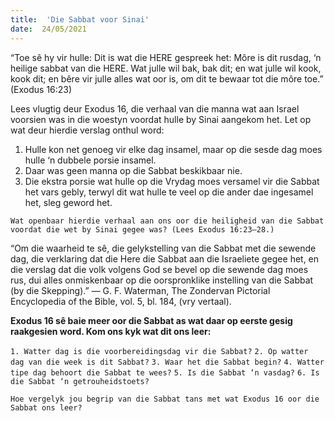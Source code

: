 ```yaml
---
title:  'Die Sabbat voor Sinai'
date:  24/05/2021
---
```


“Toe sê hy vir hulle: Dit is wat die HERE gespreek het: Môre is dit rusdag, ‘n heilige sabbat van die HERE. Wat julle wil bak, bak dit; en wat julle wil kook, kook dit; en bêre vir julle alles wat oor is, om dit te bewaar tot die môre toe.” (Exodus 16:23)

Lees vlugtig deur Exodus 16, die verhaal van die manna wat aan Israel voorsien was in die woestyn voordat hulle by Sinai aangekom het. Let op wat deur hierdie verslag onthul word: 
1. Hulle kon net genoeg vir elke dag insamel, maar op die sesde dag moes hulle ‘n dubbele porsie insamel.
2. Daar was geen manna op die Sabbat beskikbaar nie.
3. Die ekstra porsie wat hulle op die Vrydag moes versamel vir die Sabbat het vars gebly, terwyl dit wat hulle te veel op die ander dae ingesamel het, sleg geword het.

`Wat openbaar hierdie verhaal aan ons oor die heiligheid van die Sabbat voordat die wet by Sinai gegee was? (Lees Exodus 16:23–28.)`

“Om die waarheid te sê, die gelykstelling van die Sabbat met die sewende dag, die verklaring dat die Here die Sabbat aan die Israeliete gegee het, en die verslag dat die volk volgens God se bevel op die sewende dag moes rus, dui alles onmiskenbaar op die oorspronklike instelling van die Sabbat (by die Skepping).” — G. F. Waterman, The Zondervan Pictorial Encyclopedia of the Bible, vol. 5, bl. 184, (vry vertaal).

**Exodus 16 sê baie meer oor die Sabbat as wat daar op eerste gesig raakgesien word. Kom ons kyk wat dit ons leer:**

`1. Watter dag is die voorbereidingsdag vir die Sabbat?`
`2. Op watter dag van die week is dit Sabbat?`
`3. Waar het die Sabbat begin?`
`4. Watter tipe dag behoort die Sabbat te wees?`
`5. Is die Sabbat ‘n vasdag?`
`6. Is die Sabbat ‘n getrouheidstoets?`

`Hoe vergelyk jou begrip van die Sabbat tans met wat Exodus 16 oor die Sabbat ons leer?`